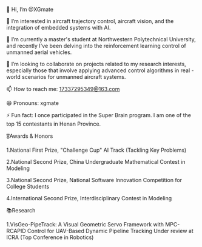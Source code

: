 👋 Hi, I’m @XGmate

👀 I’m interested in aircraft trajectory control, aircraft vision, and the integration of embedded systems with AI.

🌱 I’m currently a master's student at Northwestern Polytechnical University, and recently I've been delving into the reinforcement learning control of unmanned aerial vehicles.

💞️ I’m looking to collaborate on projects related to my research interests, especially those that involve applying advanced control algorithms in real - world scenarios for unmanned aircraft systems.

📫 How to reach me: 17337295349@163.com

😄 Pronouns: xgmate

⚡ Fun fact: I once participated in the Super Brain program. I am one of the top 15 contestants in Henan Province.

🎖️Awards & Honors

1.National First Prize, "Challenge Cup" AI Track (Tackling Key Problems)

2.National Second Prize, China Undergraduate Mathematical Contest in Modeling

3.National Second Prize, National Software Innovation Competition for College Students

4.International Second Prize, Interdisciplinary Contest in Modeling

📚Research

1.VisGeo-PipeTrack: A Visual Geometric Servo Framework with MPC-RCAPID Control for UAV-Based Dynamic Pipeline Tracking        Under review at ICRA (Top Conference in Robotics)
